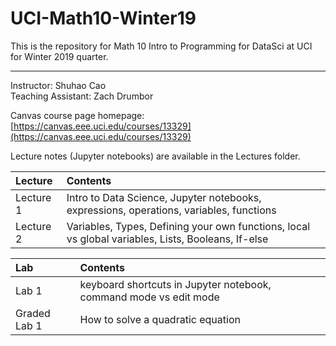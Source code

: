 # UCI-Math10-Winter19
This is the repository for Math 10 Intro to Programming for DataSci at UCI for Winter 2019 quarter.

---------------------------------------------------------

Instructor: Shuhao Cao<br>
Teaching Assistant: Zach Drumbor

Canvas course page homepage: [https://canvas.eee.uci.edu/courses/13329](https://canvas.eee.uci.edu/courses/13329)

Lecture notes (Jupyter notebooks) are available in the Lectures folder.

| Lecture    | Contents |
|:----------|:--------|
|  Lecture 1 | Intro to Data Science, Jupyter notebooks, expressions, operations, variables, functions   |
|  Lecture 2 | Variables, Types, Defining your own functions, local vs global variables, Lists, Booleans, If-else  |



| Lab    | Contents |
|:----------|:--------|
|  Lab 1 | keyboard shortcuts in Jupyter notebook, command mode vs edit mode  |
|  Graded Lab 1 | How to solve a quadratic equation  |
